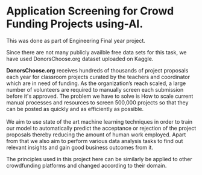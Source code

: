 # Application Screening for Crowd Funding Projects using-AI.
This was done as part of Engineering Final year project.

Since there are not many publicly availble free data sets for this task, we have used DonorsChoose.org dataset uploaded on Kaggle.



**DonorsChoose.org** receives hundreds of thousands of project proposals each year for classroom projects curated by the teachers and coordinator which are in need of funding. 
As the organization’s reach scaled, a large number of volunteers are required to manually screen each submission before it's approved.
The problem we have to solve is How to scale current manual processes and resources to screen 500,000 projects so that they can be posted as quickly and as efficiently as possible. 
<br> <br>
We aim to use state of the art machine learning techniques in order to train our model to automatically predict the acceptance or rejection of the project proposals thereby 
reducing the amount of human work employed. 
Apart from that we also aim to perform various data analysis tasks to find out relevant insights and gain good business outcomes from it.


The principles used in this project here can be similarly be applied to other crowdfunding platforms and changed according to their domain.
